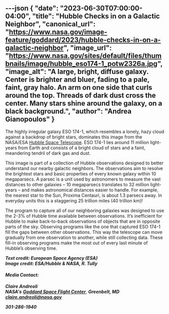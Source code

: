 ---json
{
  "date": "2023-06-30T07:00:00-04:00",
  "title": "Hubble Checks in on a Galactic Neighbor",
  "canonical_url": "https://www.nasa.gov/image-feature/goddard/2023/hubble-checks-in-on-a-galactic-neighbor",
  "image_url": "https://www.nasa.gov/sites/default/files/thumbnails/image/hubble_eso174-1_potw2326a.jpg",
  "image_alt": "A large, bright, diffuse galaxy. Center is brighter and bluer, fading to a pale, faint, gray halo. An arm on one side that curls around the top. Threads of dark dust cross the center. Many stars shine around the galaxy, on a black background.",
  "author": "Andrea Gianopoulos"
}
---

The highly irregular galaxy ESO 174-1, which resembles a lonely, hazy cloud against a backdrop of bright stars, dominates this image from the NASA/ESA [Hubble Space Telescope](/mission_pages/hubble/main/index.html). ESO 174-1 lies around 11 million light-years from Earth and consists of a bright cloud of stars and a faint, meandering tendril of dark gas and dust.

This image is part of a collection of Hubble observations designed to better understand our nearby galactic neighbors. The observations aim to resolve the brightest stars and basic properties of every known galaxy within 10 megaparsecs. A parsec is a unit used by astronomers to measure the vast distances to other galaxies – 10 megaparsecs translates to 32 million light-years – and makes astronomical distances easier to handle. For example, the nearest star to the Sun, Proxima Centauri, is about 1.3 parsecs away. In everyday units this is a staggering 25 trillion miles (40 trillion km)!

The program to capture all of our neighboring galaxies was designed to use the 2-3% of Hubble time available between observations. It’s inefficient for Hubble to make back-to-back observations of objects that are in opposite parts of the sky. Observing programs like the one that captured ESO 174-1 fill the gaps between other observations. This way the telescope can move gradually from one observation to another, while still collecting data. These fill-in observing programs make the most out of every last minute of Hubble’s observing time.

_**Text credit: European Space Agency (ESA)  
Image credit: ESA/Hubble & NASA, R. Tully**_

#### **_Media Contact:_**

**_Claire Andreoli_**  
**_NASA's_** [**_Goddard Space Flight Center_**](http://www.nasa.gov/goddard), **_Greenbelt, MD_**  
[**_claire.andreoli@nasa.gov_**](mailto:claire.andreoli@nasa.gov)

**_301-286-1940_**
